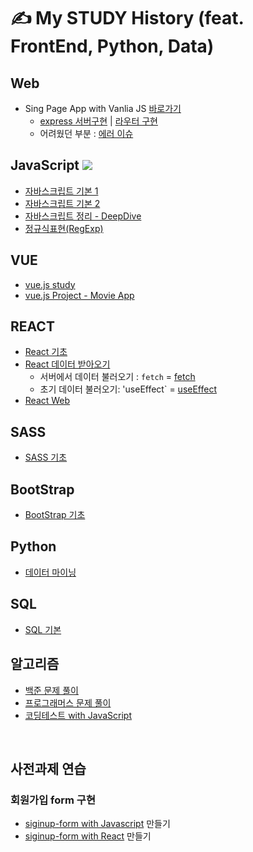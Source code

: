 # ✍ My STUDY History (feat. FrontEnd, Python, Data)

## Web
- Sing Page App with Vanlia JS [바로가기](https://github.com/ohtaekwon/Vanlia-JS-Single-Page-App-Test)
    - [express 서버구현](https://github.com/ohtaekwon/Vanlia-JS-Single-Page-App-Test#2-express-%EC%84%9C%EB%B2%84-%EA%B5%AC%EC%B6%95%ED%95%98%EA%B8%B0) | [라우터 구현](https://github.com/ohtaekwon/Vanlia-JS-Single-Page-App-Test#3-router-%EA%B5%AC%ED%98%84%ED%95%98%EA%B8%B0)
    - 어려웠던 부분 : [에러 이슈](https://github.com/ohtaekwon/Vanlia-JS-Single-Page-App-Test#%EC%97%90%EB%9F%AC-%EC%9D%B4%EC%8A%88)

## JavaScript  <img src="https://img.shields.io/badge/javascript-F7DF1E?style=for-the-badge&logo=javascript&logoColor=black"> 

- [자바스크립트 기본 1](https://github.com/ohtaekwon/TIL-JavaScript/tree/master/Modern-JavaScript#today-i-learning-repositories)
- [자바스크립트 기본 2](https://github.com/ohtaekwon/TIL-JavaScript/tree/master/JavaScript-200%EC%A0%9C/PART_01)
- [자바스크립트 정리 - DeepDive](https://github.com/ohtaekwon/TIL-JavaScript/tree/master/Moder-JavaScript-Deep-Dive)
- [정규식표현(RegExp)](https://github.com/ohtaekwon/RegExp#%EC%A0%95%EA%B7%9C%ED%91%9C%ED%98%84%EC%8B%9Dregexp)

## VUE
- [vue.js study](https://github.com/ohtaekwon/TIL/tree/master/vue)
- [vue.js Project - Movie App](https://github.com/ohtaekwon/TIL/tree/master/Vue-Movie-Project)

## REACT
- [React 기초](https://github.com/ohtaekwon/TIL/tree/master/React/React-Basic)
- [React 데이터 받아오기](https://github.com/ohtaekwon/TIL/tree/master/React/React-Data)
    - 서버에서 데이터 불러오기 : `fetch` = [fetch](https://github.com/ohtaekwon/TIL/tree/master/React/React-Web)
    - 초기 데이터 불러오기: 'useEffect`  = [useEffect](https://github.com/ohtaekwon/TIL/tree/master/React/React-Web)
- [React Web](https://github.com/ohtaekwon/TIL/tree/master/React/React-Web)

## SASS
- [SASS 기초](https://github.com/ohtaekwon/TIL/tree/master/SCSS#scss-sass)

## BootStrap
- [BootStrap 기초](https://github.com/ohtaekwon/TIL/tree/master/bootstrap#bootstraps)

## Python
- [데이터 마이닝](https://github.com/ohtaekwon/TIL-Python/tree/master/Data-Mining-master)


## SQL
- [SQL 기본](https://github.com/ohtaekwon/TIL/tree/master/SQL)


## 알고리즘
- [백준 문제 풀이](https://github.com/ohtaekwon/TIL-Algorithms/tree/master/Back-Joon)
- [프로그래머스 문제 풀이](https://github.com/ohtaekwon/TIL-Algorithms/tree/master/Programers)
- [코딩테스트 with JavaScript](https://github.com/ohtaekwon/TIL-JavaScript/tree/master/JEJU-CodingCamp#jeju-codingcamp)

<br/>

## 사전과제 연습

### 회원가입 form 구현
- [siginup-form with Javascript](https://github.com/ohtaekwon/mini-signup-form) 만들기 
- [siginup-form with React](https://github.com/ohtaekwon/React-mini-signup-form) 만들기


